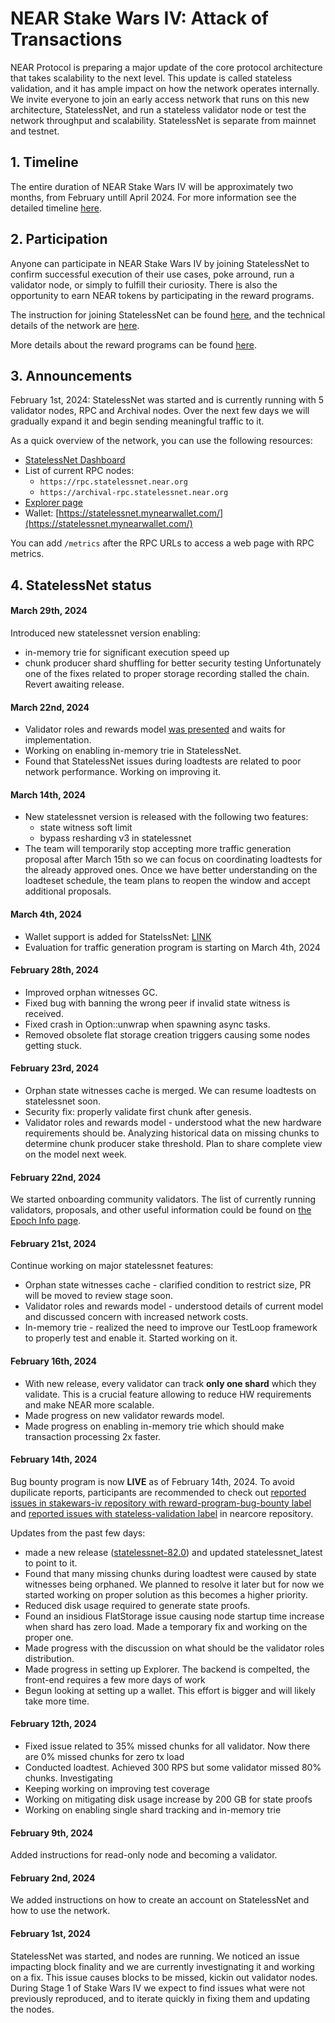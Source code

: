 # NEAR Stake Wars IV: Attack of Transactions

NEAR Protocol is preparing a major update of the core protocol architecture that takes scalability to the next level. This update is called stateless validation, and it has ample impact on how the network operates internally. We invite everyone to join an early access network that runs on this new architecture, StatelessNet, and run a stateless validator node or test the network throughput and scalability. StatelessNet is separate from mainnet and testnet.

## 1. Timeline

The entire duration of NEAR Stake Wars IV will be approximately two months, from February untill April 2024. For more information see the detailed timeline [here](TIMELINE.md).

## 2. Participation

Anyone can participate in NEAR Stake Wars IV by joining StatelessNet to confirm successful execution of their use cases, poke arround, run a validator node, or simply to fulfill their curiosity. There is also the opportunity to earn NEAR tokens by participating in the reward programs.

The instruction for joining StatelessNet can be found [here](HOW_TO.md), and the technical details of the network are [here](TECHNICAL_DETAILS.md).

More details about the reward programs can be found [here](REWARDS.md).

## 3. Announcements

February 1st, 2024: StatelessNet was started and is currently running with 5 validator nodes, RPC and Archival nodes. Over the next few days we will gradually expand it and begin sending meaningful traffic to it.

As a quick overview of the network, you can use the following resources:
* [StatelessNet Dashboard](https://nearinc.grafana.net/public-dashboards/451b4c15175b476a9fb00953de40f848)
* List of current RPC nodes: 
  * `https://rpc.statelessnet.near.org`
  * `https://archival-rpc.statelessnet.near.org`
 * [Explorer page](https://legacy.explorer.statelessnet.near.org/)
 * Wallet: [https://statelessnet.mynearwallet.com/](https://statelessnet.mynearwallet.com/)

You can add `/metrics` after the RPC URLs to access a web page with RPC metrics.

## 4. StatelessNet status

#### March 29th, 2024

Introduced new statelessnet version enabling:
* in-memory trie for significant execution speed up
* chunk producer shard shuffling for better security testing
Unfortunately one of the fixes related to proper storage recording stalled the chain. Revert awaiting release.

#### March 22nd, 2024

* Validator roles and rewards model [was presented](https://github.com/near/nearcore/issues/10556#issuecomment-2004647692) and waits for implementation.
* Working on enabling in-memory trie in StatelessNet.
* Found that StatelessNet issues during loadtests are related to poor network performance. Working on improving it.

#### March 14th, 2024
* New statelessnet version is released with the following two features:
  * state witness soft limit
  * bypass resharding v3 in statelessnet
* The team will temporarily stop accepting more traffic generation proposal after March 15th so we can focus on coordinating loadtests for the already approved ones. Once we have better understanding on the loadteset schedule, the team plans to reopen the window and accept additional proposals.

#### March 4th, 2024

* Wallet support is added for StatelssNet: [LINK](https://statelessnet.mynearwallet.com/)
* Evaluation for traffic generation program is starting on March 4th, 2024

#### February 28th, 2024

* Improved orphan witnesses GC.
* Fixed bug with banning the wrong peer if invalid state witness is received.
* Fixed crash in Option::unwrap when spawning async tasks.
* Removed obsolete flat storage creation triggers causing some nodes getting stuck.

#### February 23rd, 2024

* Orphan state witnesses cache is merged. We can resume loadtests on statelessnet soon.
* Security fix: properly validate first chunk after genesis.
* Validator roles and rewards model - understood what the new hardware requirements should be. Analyzing historical data on missing chunks to determine chunk producer stake threshold. Plan to share complete view on the model next week.

#### February 22nd, 2024

We started onboarding community validators.
The list of currently running validators, proposals, and other useful information could be found on [the Epoch Info page](http://34.85.179.209:3030/debug/pages/epoch_info).

#### February 21st, 2024

Continue working on major statelessnet features:
* Orphan state witnesses cache - clarified condition to restrict size, PR will be moved to review stage soon.
* Validator roles and rewards model - understood details of current model and discussed concern with increased network costs.
* In-memory trie - realized the need to improve our TestLoop framework to properly test and enable it. Started working on it.

#### February 16th, 2024

* With new release, every validator can track **only one shard** which they validate. This is a crucial feature allowing to reduce HW requirements and make NEAR more scalable.
* Made progress on new validator rewards model.
* Made progress on enabling in-memory trie which should make transaction processing 2x faster.


#### February 14th, 2024
Bug bounty program is now **LIVE** as of February 14th, 2024. To avoid dupilicate reports, participants are recommended to check out [reported issues in stakewars-iv repository with reward-program-bug-bounty label](https://github.com/near/stakewars-iv/issues) and [reported issues with stateless-validation label](https://github.com/near/nearcore/labels/A-stateless-validation) in nearcore repository.


Updates from the past few days:
* made a new release ([statelessnet-82.0](https://github.com/near/nearcore/releases/tag/statelessnet-82.0)) and updated statelessnet_latest to point to it.
* Found that many missing chunks during loadtest were caused by state witnesses being orphaned. We planned to resolve it later but for now we started working on proper solution as this becomes a higher priority.
* Reduced disk usage required to generate state proofs.
* Found an insidious FlatStorage issue causing node startup time increase when shard has zero load. Made a temporary fix and working on the proper one.
* Made progress with the discussion on what should be the validator roles distribution.
* Made progress in setting up Explorer. The backend is compelted, the front-end requires a few more days of work
* Begun looking at setting up a wallet. This effort is bigger and will likely take more time.

#### February 12th, 2024

* Fixed issue related to 35% missed chunks for all validator. Now there are 0% missed chunks for zero tx load 
* Conducted loadtest. Achieved 300 RPS but some validator missed 80% chunks. Investigating 
* Keeping working on improving test coverage 
* Working on mitigating disk usage increase by 200 GB for state proofs 
* Working on enabling single shard tracking and in-memory trie

#### February 9th, 2024

Added instructions for read-only node and becoming a validator.

#### February 2nd, 2024

We added instructions on how to create an account on StatelessNet and how to use the network.

#### February 1st, 2024

StatelessNet was started, and nodes are running. We noticed an issue impacting block finality and we are currently investignating it and working on a fix. This issue causes blocks to be missed, kickin out validator nodes. During Stage 1 of Stake Wars IV we expect to find issues what were not previously reproduced, and to iterate quickly in fixing them and updating the nodes.

